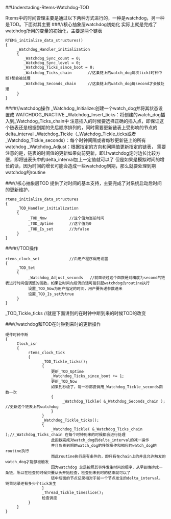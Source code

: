 ##Understading-Rtems-Watchdog-TOD

Rtems中的时间管理主要是通过以下两种方式进行的，一种是watchdog，另一种是TOD。下面对其主要
###//核心抽象层watchdog初始化
实际上就是完成了watchdog所用的变量的初始化，主要是两个链表
```
RTEMS_initialize_data_structures()
{
     _Watchdog_Handler_initialization
     {
        _Watchdog_Sync_count = 0;
		_Watchdog_Sync_level = 0;
		_Watchdog_Ticks_since_boot = 0;
		_Watchdog_Ticks_chain       //这条链上的watch_dog每次tick(时钟中断)都会被处理
		_Watchdog_Seconds_chain     //这条链上的watch_dog每second才会被处理
     }
}
```
####//watchdog操作
_Watchdog_Initialize:创建一个watch_dog并将其状态设置成 WATCHDOG_INACTIVE
_Watchdog_Insert_ticks：将创建的watch_dog插入到_Watchdog_Ticks_chain中
注意插入的时候要选择正确的插入点，即保证这个链表还是根据到期的先后顺序排列的，同时需要更新链表上受影响的节点的delta_interval
_Watchdog_Tickle（_Watchdog_Tickle_ticks或者_Watchdog_Tickle_seconds）：每个时钟间隔或者每秒更新链上的所有watchdog
_Watchdog_Adjust：根据指定的方向和间隔值更新指定的链表，
需要注意的是，链表的时间值的更新如果向前更新，即让watchdog定时边长比较方便，即将链表头中的delta_interval加上一定值就可以了
但是如果是模拟时间的增长的话，因为时间的增长可能会造成一些watchdog到期，那么就要处理到期watchdog的routine

###//核心抽象层TOD
提供了对时间的基本支持，主要完成了对系统启动后时间的更新维护，
```
rtems_initialize_data_structures
{
     _TOD_Handler_initialization
     {
          _TOD_Now          //这个值为当前时间
          _TOD_Uptime       //这个值为0   
          _TOD_Is_set       //为false
     }
}
```
####//TOD操作
```
rtems_clock_set             //由用户程序调用设置
{
     _TOD_Set
     {
          _Watchdog_Adjust_seconds   //前面说过这个函数是对精度为second的链表进行时间值调整的函数，如果让时间向后流的话可能引起watchdog的routine执行
          设置_TOD_Now为用户指定的时间，用户要传递参数进来
          设置_TOD_Is_set为true
     }
}
```
_TOD_Tickle_ticks     //就是下面讲到的在时钟中断到来的时候TOD的改变

###//watchdog和TOD在时钟到来时的更新操作
```
硬件时钟中断
{
     Clock_isr
     {
          rtems_clock_tick
          {
                _TOD_Tickle_ticks();
                {
                    更新_TOD_Uptime
                    _Watchdog_Ticks_since_boot += 1;
                    更新_TOD_Now
                    如果到秒级了，每一秒都要调用_Watchdog_Tickle_seconds函数一次
                    {
                         _Watchdog_Tickle( &_Watchdog_Seconds_chain ); //更新这个链表上的watchdog
                    }
                }
                _Watchdog_Tickle_ticks();
                {
                    _Watchdog_Tickle( &_Watchdog_Ticks_chain );//_Watchdog_Ticks_chain 在每个时钟到来的时候都会进行处理
                    此函数完成对watch_dog的delta_interval的减一操作
                    并且负责到期的watch_dog的移除操作和相应的watch_dog的routine执行
                    而此routine执行是有条件的，即只有在chain上的并且允许触发的watch_dog才能够被触发
                    因为watchdog 总是按照其事件发生时间的顺序，从早到晚排成一条链，所以在检查的时候只要从头开始检查，检查到未到时的结束就可以了
                    链中后面的节点记录相对于前一个节点发生的delta_interval，链首记录还有多少个tick发生
                }        
                _Thread_Tickle_timeslice();
                检查调度
          }
     }
}
```
